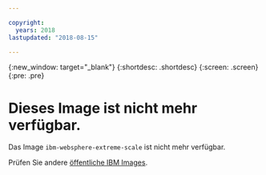 ```yaml
---

copyright:
  years: 2018
lastupdated: "2018-08-15"

---
```


{:new_window: target="_blank"}
{:shortdesc: .shortdesc}
{:screen: .screen}
{:pre: .pre}

# Dieses Image ist nicht mehr verfügbar.

Das Image `ibm-websphere-extreme-scale` ist nicht mehr verfügbar.

Prüfen Sie andere [öffentliche IBM Images](/docs/services/RegistryImages/index.html#ibm_images).
